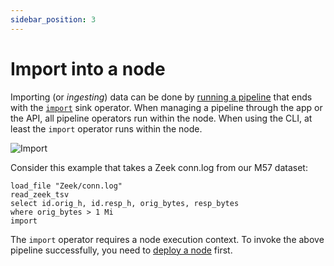 ```yaml
---
sidebar_position: 3
---
```


# Import into a node

Importing (or *ingesting*) data can be done by [running a
pipeline](../run-pipelines/README.md) that ends with the
[`import`](../../tql2/operators/import.md) sink operator. When managing a pipeline
through the app or the API, all pipeline operators run within the node. When
using the CLI, at least the `import` operator runs within the node.

![Import](import.excalidraw.svg)

Consider this example that takes a Zeek conn.log from our M57 dataset:

```tql
load_file "Zeek/conn.log"
read_zeek_tsv
select id.orig_h, id.resp_h, orig_bytes, resp_bytes
where orig_bytes > 1 Mi
import
```

The `import` operator requires a node execution context. To invoke the above
pipeline successfully, you need to [deploy a
node](../../installation/deploy-a-node.md) first.
